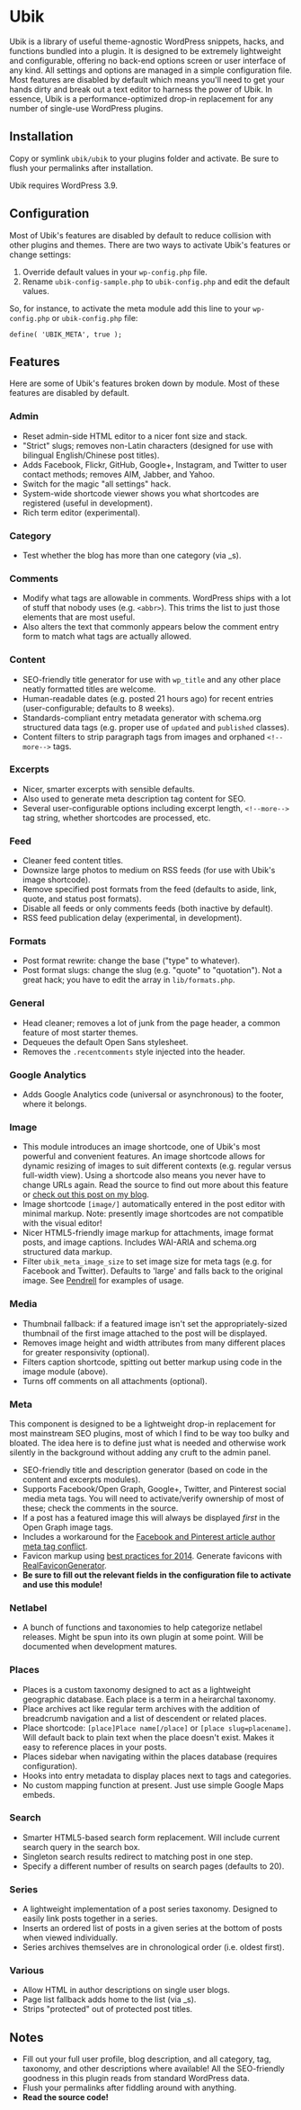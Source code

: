 # Ubik

Ubik is a library of useful theme-agnostic WordPress snippets, hacks, and functions bundled into a plugin. It is designed to be extremely lightweight and configurable, offering no back-end options screen or user interface of any kind. All settings and options are managed in a simple configuration file. Most features are disabled by default which means you'll need to get your hands dirty and break out a text editor to harness the power of Ubik. In essence, Ubik is a performance-optimized drop-in replacement for any number of single-use WordPress plugins.



## Installation

Copy or symlink `ubik/ubik` to your plugins folder and activate. Be sure to flush your permalinks after installation.

Ubik requires WordPress 3.9.



## Configuration

Most of Ubik's features are disabled by default to reduce collision with other plugins and themes. There are two ways to activate Ubik's features or change settings:

1. Override default values in your `wp-config.php` file.
2. Rename `ubik-config-sample.php` to `ubik-config.php` and edit the default values.

So, for instance, to activate the meta module add this line to your `wp-config.php` or `ubik-config.php` file:

`define( 'UBIK_META', true );`



## Features

Here are some of Ubik's features broken down by module. Most of these features are disabled by default.



### Admin

* Reset admin-side HTML editor to a nicer font size and stack.
* "Strict" slugs; removes non-Latin characters (designed for use with bilingual English/Chinese post titles).
* Adds Facebook, Flickr, GitHub, Google+, Instagram, and Twitter to user contact methods; removes AIM, Jabber, and Yahoo.
* Switch for the magic "all settings" hack.
* System-wide shortcode viewer shows you what shortcodes are registered (useful in development).
* Rich term editor (experimental).



### Category

* Test whether the blog has more than one category (via _s).



### Comments

* Modify what tags are allowable in comments. WordPress ships with a lot of stuff that nobody uses (e.g. `<abbr>`). This trims the list to just those elements that are most useful.
* Also alters the text that commonly appears below the comment entry form to match what tags are actually allowed.



### Content

* SEO-friendly title generator for use with `wp_title` and any other place neatly formatted titles are welcome.
* Human-readable dates (e.g. posted 21 hours ago) for recent entries (user-configurable; defaults to 8 weeks).
* Standards-compliant entry metadata generator with schema.org structured data tags (e.g. proper use of `updated` and `published` classes).
* Content filters to strip paragraph tags from images and orphaned `<!--more-->` tags.



### Excerpts

* Nicer, smarter excerpts with sensible defaults.
* Also used to generate meta description tag content for SEO.
* Several user-configurable options including excerpt length, `<!--more-->` tag string, whether shortcodes are processed, etc.



### Feed

* Cleaner feed content titles.
* Downsize large photos to medium on RSS feeds (for use with Ubik's image shortcode).
* Remove specified post formats from the feed (defaults to aside, link, quote, and status post formats).
* Disable all feeds or only comments feeds (both inactive by default).
* RSS feed publication delay (experimental, in development).



### Formats

* Post format rewrite: change the base ("type" to whatever).
* Post format slugs: change the slug (e.g. "quote" to "quotation"). Not a great hack; you have to edit the array in `lib/formats.php`.



### General

* Head cleaner; removes a lot of junk from the page header, a common feature of most starter themes.
* Dequeues the default Open Sans stylesheet.
* Removes the `.recentcomments` style injected into the header.



### Google Analytics

* Adds Google Analytics code (universal or asynchronous) to the footer, where it belongs.



### Image

* This module introduces an image shortcode, one of Ubik's most powerful and convenient features. An image shortcode allows for dynamic resizing of images to suit different contexts (e.g. regular versus full-width view). Using a shortcode also means you never have to change URLs again. Read the source to find out more about this feature or [check out this post on my blog](http://synapticism.com/experimenting-with-html5-image-markup-and-shortcodes-in-wordpress/).
* Image shortcode `[image/]` automatically entered in the post editor with minimal markup. Note: presently image shortcodes are not compatible with the visual editor!
* Nicer HTML5-friendly image markup for attachments, image format posts, and image captions. Includes WAI-ARIA and schema.org structured data markup.
* Filter `ubik_meta_image_size` to set image size for meta tags (e.g. for Facebook and Twitter). Defaults to 'large' and falls back to the original image. See [Pendrell](https://github.com/synapticism/pendrell) for examples of usage.



### Media

* Thumbnail fallback: if a featured image isn't set the appropriately-sized thumbnail of the first image attached to the post will be displayed.
* Removes image height and width attributes from many different places for greater responsivity (optional).
* Filters caption shortcode, spitting out better markup using code in the image module (above).
* Turns off comments on all attachments (optional).



### Meta

This component is designed to be a lightweight drop-in replacement for most mainstream SEO plugins, most of which I find to be way too bulky and bloated. The idea here is to define just what is needed and otherwise work silently in the background without adding any cruft to the admin panel.

* SEO-friendly title and description generator (based on code in the content and excerpts modules).
* Supports Facebook/Open Graph, Google+, Twitter, and Pinterest social media meta tags. You will need to activate/verify ownership of most of these; check the comments in the source.
* If a post has a featured image this will always be displayed *first* in the Open Graph image tags.
* Includes a workaround for the [Facebook and Pinterest article author meta tag conflict](http://synapticism.com/pinterest-and-facebook-open-graph-incompatibility-fix/).
* Favicon markup using [best practices for 2014](http://synapticism.com/favicon-best-practices-for-2014/). Generate favicons with [RealFaviconGenerator](http://realfavicongenerator.net/).
* **Be sure to fill out the relevant fields in the configuration file to activate and use this module!**



### Netlabel

* A bunch of functions and taxonomies to help categorize netlabel releases. Might be spun into its own plugin at some point. Will be documented when development matures.



### Places

* Places is a custom taxonomy designed to act as a lightweight geographic database. Each place is a term in a heirarchal taxonomy.
* Place archives act like regular term archives with the addition of breadcrumb navigation and a list of descendent or related places.
* Place shortcode: `[place]Place name[/place]` or `[place slug=placename]`. Will default back to plain text when the place doesn't exist. Makes it easy to reference places in your posts.
* Places sidebar when navigating within the places database (requires configuration).
* Hooks into entry metadata to display places next to tags and categories.
* No custom mapping function at present. Just use simple Google Maps embeds.



### Search

* Smarter HTML5-based search form replacement. Will include current search query in the search box.
* Singleton search results redirect to matching post in one step.
* Specify a different number of results on search pages (defaults to 20).



### Series

* A lightweight implementation of a post series taxonomy. Designed to easily link posts together in a series.
* Inserts an ordered list of posts in a given series at the bottom of posts when viewed individually.
* Series archives themselves are in chronological order (i.e. oldest first).



### Various

* Allow HTML in author descriptions on single user blogs.
* Page list fallback adds home to the list (via _s).
* Strips "protected" out of protected post titles.



## Notes

* Fill out your full user profile, blog description, and all category, tag, taxonomy, and other descriptions where available! All the SEO-friendly goodness in this plugin reads from standard WordPress data.
* Flush your permalinks after fiddling around with anything.
* **Read the source code!**
